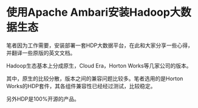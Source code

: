 # 使用Apache Ambari安装Hadoop大数据生态

笔者因为工作需要，安装部署一套HDP大数据平台，在此和大家分享一些心得，并翻译一些原版的英文文档。

Hadoop生态基本上分成原生，Cloud Era，Horton Works等几家公司的版本。

其中，原生的比较分散，版本之间的兼容问题比较多。笔者选用的是Horton Works的HDP套件，其各组件兼容性已经经过测试，比较稳定。

另外HDP是100%开源的产品。

